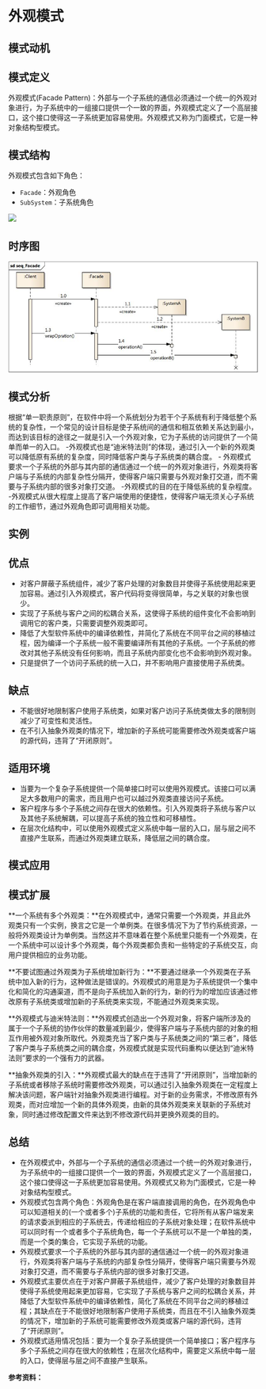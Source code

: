 # 外观模式

## 模式动机



## 模式定义

外观模式\(Facade Pattern\)：外部与一个子系统的通信必须通过一个统一的外观对象进行，为子系统中的一组接口提供一个一致的界面，外观模式定义了一个高层接口，这个接口使得这一子系统更加容易使用。外观模式又称为门面模式，它是一种对象结构型模式。

## 模式结构

外观模式包含如下角色：

* `Facade`：外观角色
* `SubSystem`：子系统角色

![](https://design-patterns.readthedocs.io/zh_CN/latest/_images/Facade.jpg)

## 时序图

![](../../.gitbook/assets/image%20%2874%29.png)

## 模式分析

根据“单一职责原则”，在软件中将一个系统划分为若干个子系统有利于降低整个系统的复杂性，一个常见的设计目标是使子系统间的通信和相互依赖关系达到最小，而达到该目标的途径之一就是引入一个外观对象，它为子系统的访问提供了一个简单而单一的入口。 -外观模式也是“迪米特法则”的体现，通过引入一个新的外观类可以降低原有系统的复杂度，同时降低客户类与子系统类的耦合度。 - 外观模式要求一个子系统的外部与其内部的通信通过一个统一的外观对象进行，外观类将客户端与子系统的内部复杂性分隔开，使得客户端只需要与外观对象打交道，而不需要与子系统内部的很多对象打交道。 -外观模式的目的在于降低系统的复杂程度。 -外观模式从很大程度上提高了客户端使用的便捷性，使得客户端无须关心子系统的工作细节，通过外观角色即可调用相关功能。

## 实例

## 优点

* 对客户屏蔽子系统组件，减少了客户处理的对象数目并使得子系统使用起来更加容易。通过引入外观模式，客户代码将变得很简单，与之关联的对象也很少。
* 实现了子系统与客户之间的松耦合关系，这使得子系统的组件变化不会影响到调用它的客户类，只需要调整外观类即可。
* 降低了大型软件系统中的编译依赖性，并简化了系统在不同平台之间的移植过程，因为编译一个子系统一般不需要编译所有其他的子系统。一个子系统的修改对其他子系统没有任何影响，而且子系统内部变化也不会影响到外观对象。
* 只是提供了一个访问子系统的统一入口，并不影响用户直接使用子系统类。

## 缺点

* 不能很好地限制客户使用子系统类，如果对客户访问子系统类做太多的限制则减少了可变性和灵活性。
* 在不引入抽象外观类的情况下，增加新的子系统可能需要修改外观类或客户端的源代码，违背了“开闭原则”。

## 适用环境

* 当要为一个复杂子系统提供一个简单接口时可以使用外观模式。该接口可以满足大多数用户的需求，而且用户也可以越过外观类直接访问子系统。
* 客户程序与多个子系统之间存在很大的依赖性。引入外观类将子系统与客户以及其他子系统解耦，可以提高子系统的独立性和可移植性。
* 在层次化结构中，可以使用外观模式定义系统中每一层的入口，层与层之间不直接产生联系，而通过外观类建立联系，降低层之间的耦合度。

## 模式应用

## 模式扩展

**一个系统有多个外观类：**在外观模式中，通常只需要一个外观类，并且此外观类只有一个实例，换言之它是一个单例类。在很多情况下为了节约系统资源，一般将外观类设计为单例类。当然这并不意味着在整个系统里只能有一个外观类，在一个系统中可以设计多个外观类，每个外观类都负责和一些特定的子系统交互，向用户提供相应的业务功能。 

**不要试图通过外观类为子系统增加新行为：**不要通过继承一个外观类在子系统中加入新的行为，这种做法是错误的。外观模式的用意是为子系统提供一个集中化和简化的沟通渠道，而不是向子系统加入新的行为，新的行为的增加应该通过修改原有子系统类或增加新的子系统类来实现，不能通过外观类来实现。 

**外观模式与迪米特法则：**外观模式创造出一个外观对象，将客户端所涉及的属于一个子系统的协作伙伴的数量减到最少，使得客户端与子系统内部的对象的相互作用被外观对象所取代。外观类充当了客户类与子系统类之间的“第三者”，降低了客户类与子系统类之间的耦合度，外观模式就是实现代码重构以便达到“迪米特法则”要求的一个强有力的武器。 

**抽象外观类的引入：**外观模式最大的缺点在于违背了“开闭原则”，当增加新的子系统或者移除子系统时需要修改外观类，可以通过引入抽象外观类在一定程度上解决该问题，客户端针对抽象外观类进行编程。对于新的业务需求，不修改原有外观类，而对应增加一个新的具体外观类，由新的具体外观类来关联新的子系统对象，同时通过修改配置文件来达到不修改源代码并更换外观类的目的。

## 总结

* 在外观模式中，外部与一个子系统的通信必须通过一个统一的外观对象进行，为子系统中的一组接口提供一个一致的界面，外观模式定义了一个高层接口，这个接口使得这一子系统更加容易使用。外观模式又称为门面模式，它是一种对象结构型模式。
* 外观模式包含两个角色：外观角色是在客户端直接调用的角色，在外观角色中可以知道相关的\(一个或者多个\)子系统的功能和责任，它将所有从客户端发来的请求委派到相应的子系统去，传递给相应的子系统对象处理；在软件系统中可以同时有一个或者多个子系统角色，每一个子系统可以不是一个单独的类，而是一个类的集合，它实现子系统的功能。
* 外观模式要求一个子系统的外部与其内部的通信通过一个统一的外观对象进行，外观类将客户端与子系统的内部复杂性分隔开，使得客户端只需要与外观对象打交道，而不需要与子系统内部的很多对象打交道。
* 外观模式主要优点在于对客户屏蔽子系统组件，减少了客户处理的对象数目并使得子系统使用起来更加容易，它实现了子系统与客户之间的松耦合关系，并降低了大型软件系统中的编译依赖性，简化了系统在不同平台之间的移植过程；其缺点在于不能很好地限制客户使用子系统类，而且在不引入抽象外观类的情况下，增加新的子系统可能需要修改外观类或客户端的源代码，违背了“开闭原则”。
* 外观模式适用情况包括：要为一个复杂子系统提供一个简单接口；客户程序与多个子系统之间存在很大的依赖性；在层次化结构中，需要定义系统中每一层的入口，使得层与层之间不直接产生联系。



**参考资料：**

